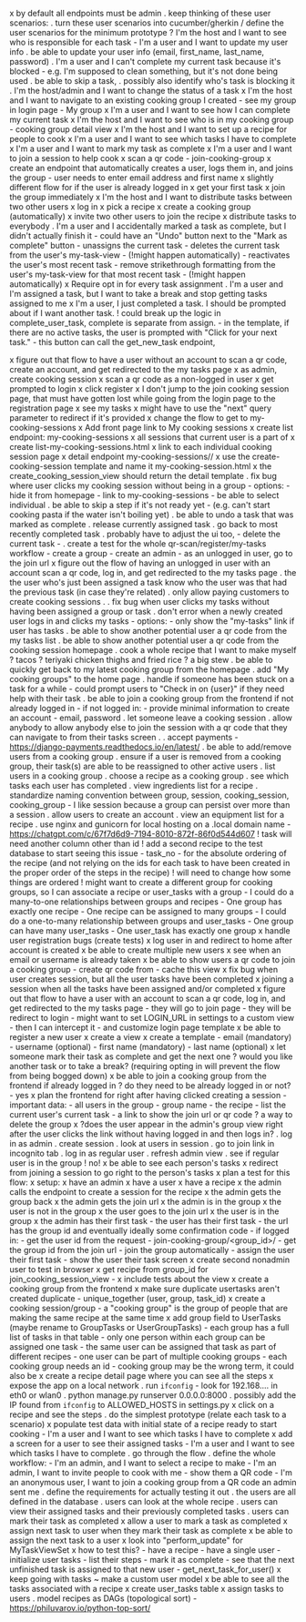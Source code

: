 x by default all endpoints must be admin
. keep thinking of these user scenarios:
    . turn these user scenarios into cucumber/gherkin
/ define the user scenarios for the minimum prototype
    ? I'm the host and I want to see who is responsible for each task
    - I'm a user and I want to update my user info
        . be able to update your user info (email, first_name, last_name,
          password)
    . I'm a user and I can't complete my current task because it's blocked
        - e.g. I'm supposed to clean something, but it's not done being used
        . be able to skip a task,
            . possibly also identify who's task is blocking it
    . I'm the host/admin and I want to change the status of a task
    x I'm the host and I want to navigate to an existing cooking group I
      created
        - see my group in login page
        - My group
    x I'm a user and I want to see how I can complete my current task
    x I'm the host and I want to see who is in my cooking group
        - cooking group detail view
    x I'm the host and I want to set up a recipe for people to cook
    x I'm a user and I want to see which tasks I have to complete
    x I'm a user and I want to mark my task as complete
    x I'm a user and I want to join a session to help cook
        x scan a qr code
            - join-cooking-group
        x create an endpoint that automatically creates a user, logs them in,
          and joins the group
            - user needs to enter email address and first name
        x slightly different flow for if the user is already logged in
        x get your first task
        x join the group immediately
    x I'm the host and I want to distribute tasks between two other users
        x log in
        x pick a recipe
        x create a cooking group (automatically)
        x invite two other users to join the recipe
        x distribute tasks to everybody
    . I'm a user and I accidentally marked a task as complete, but I didn't
      actually finish it
        - could have an "Undo" button next to the "Mark as complete" button
            - unassigns the current task
            - deletes the current task from the user's my-task-view
                - (!might happen automatically)
            - reactivates the user's most recent task
            - remove strikethrough formatting from the user's my-task-view for that most
              recent task
                - (!might happen automatically)
    x Require opt in for every task assignment
    . I'm a user and I'm assigned a task, but I want to take a break and stop
      getting tasks assigned to me
    x I'm a user, I just completed a task. I should be prompted about if I
      want another task.
        ! could break up the logic in complete_user_task, complete is separate
        from assign.
        - in the template, if there are no active tasks, the user is prompted
          with "Click for your next task."
            - this button can call the get_new_task endpoint,

x figure out that flow to have a user without an account to scan a qr code,
  create an account, and get redirected to the my tasks page
    x as admin, create cooking session
    x scan a qr code as a non-logged in user
    x get prompted to login
    x click register
        x I don't jump to the join cooking session page, that must have gotten
          lost while going from the login page to the registration page
    x see my tasks
        x might have to use the "next" query parameter to redirect if it's
          provided
x change the flow to get to my-cooking-sessions
    x Add front page link to My cooking sessions
    x create list endpoint: my-cooking-sessions
        x all sessions that current user is a part of
    x create list-my-cooking-sessions.html
    x link to each individual cooking session page
    x detail endpoint my-cooking-sessions/<id>/
        x use the create-cooking-session template and name it
          my-cooking-session.html
    x the create_cooking_session_view should return the detail template
. fix bug where user clicks my cooking session without being in a group
    - options:
        - hide it from homepage
        - link to my-cooking-sessions
            - be able to select individual
. be able to skip a step if it's not ready yet
    - (e.g. can't start cooking pasta if the water isn't boiling yet)
. be able to undo a task that was marked as complete
    . release currently assigned task
    . go back to most recently completed task
    . probably have to adjust the ui too,
        - delete the current task
        -
. create a test for the whole qr-scan/register/my-tasks workflow
    - create a group
    - create an admin
    - as an unlogged in user, go to the join url
x figure out the flow of having an unlogged in user with an account scan a qr
  code, log in, and get redirected to the my tasks page
. the the user who's just been assigned a task know who the user was that had
  the previous task (in case they're related)
. only allow paying customers to create cooking sessions
    .
. fix bug when user clicks my tasks without having been assigned a group or
  task
. don't error when a newly created user logs in and clicks my tasks
    - options:
        - only show the "my-tasks" link if user has tasks
. be able to show another potential user a qr code from the my tasks list
. be able to show another potential user a qr code from the cooking session
  homepage
. cook a whole recipe that I want to make myself
    ? tacos
    ? teriyaki chicken thighs and fried rice
    ? a big stew
. be able to quickly get back to my latest cooking group from the homepage
. add "My cooking groups" to the home page
. handle if someone has been stuck on a task for a while
    - could prompt users to "Check in on {user}" if they need help with their
      task
. be able to join a cooking group from the frontend if not already logged in
    - if not logged in:
        - provide minimal information to create an account
        - email, password
. let someone leave a cooking session
. allow anybody to allow anybody else to join the session with a qr code that
  they can navigate to from their tasks screen
.
. accept payments
    - https://django-payments.readthedocs.io/en/latest/
. be able to add/remove users from a cooking group
. ensure if a user is removed from a cooking group, their task(s) are able
  to be reassigned to other active users
. list users in a cooking group
. choose a recipe as a cooking group
. see which tasks each user has completed
. view ingredients list for a recipe
. standardize naming convention between group, session, cooking_session,
  cooking_group
    - I like session because a group can persist over more than a session
. allow users to create an account
. view an equipment list for a recipe
. use nginx and gunicorn for local hosting on a .local domain name
    - https://chatgpt.com/c/67f7d6d9-7194-8010-872f-86f0d544d607
! task will need another column other than id
    ! add a second recipe to the test database to start seeing this issue
    - task_no
    - for the absolute ordering of the recipe (and not relying on the ids for
      each task to have been created in the proper order of the steps in the
      recipe)
    ! will need to change how some things are ordered
! might want to create a different group for cooking groups, so I can
  associate a recipe or user_tasks with a group
    - I could do a many-to-one relationships between groups and recipes
        - One group has exactly one recipe
        - One recipe can be assigned to many groups
    - I could do a one-to-many relationship between groups and user_tasks
        - One group can have many user_tasks
        - One user_task has exactly one group
x handle user registration bugs (create tests)
    x log user in and redirect to home after account is created
    x be able to create multiple new users
    x see when an email or username is already taken
x be able to show users a qr code to join a cooking group
    - create qr code from
    - cache this view
x fix bug when user creates session, but all the user tasks have been
  completed
x joining a session when all the tasks have been assigned and/or completed
x figure out that flow to have a user with an account to scan a qr code, log
  in, and get redirected to the my tasks page
    - they will go to join page
    - they will be redirect to login
    - might want to set LOGIN_URL in settings to a custom view
        - then I can intercept it
        - and customize login page template
x be able to register a new user
    x create a view
    x create a template
        - email         (mandatory)
        - username      (optional)
        - first name    (mandatory)
        - last name     (optional)
x let someone mark their task as complete and get the next one
    ? would you like another task or to take a break? (requiring opting in
      will prevent the flow from being bogged down)
x be able to join a cooking group from the frontend if already logged in
    ? do they need to be already logged in or not?
        - yes
    x plan the frontend for right after having clicked creating a session
        - important data:
            - all users in the group
            - group name
            - the recipe
            - list the current user's current task
            - a link to show the join url or qr code
            ? a way to delete the group
    x ?does the user appear in the admin's group view right after the user
      clicks the link without having logged in and then logs in?
        . log in as admin
        . create session
        . look at users in session
        . go to join link in incognito tab
        . log in as regular user
        . refresh admin view
        . see if regular user is in the group
        ! no!
    x be able to see each person's tasks
    x redirect from joining a session to go right to the person's tasks
    x plan a test for this flow:
        x setup:
            x have an admin
            x have a user
            x have a recipe
            x the admin calls the endpoint to create a session for the recipe
            x the admin gets the group back
            x the admin gets the join url
            x the admin is in the group
            x the user is not in the group
            x the user goes to the join url
            x the user is in the group
            x the admin has their first task
            - the user has their first task
    - the url has the group id and eventually ideally some confirmation code
    - if logged in:
        - get the user id from the request
            - join-cooking-group/<group_id>/
        - get the group id from the join url
        - join the group automatically
        - assign the user their first task
        - show the user their task screen
x create second nonadmin user to test in browser
x get recipe from group_id for join_cooking_session_view
    -
x include tests about the view
x create a cooking group from the frontend
    x make sure duplicate usertasks aren't created duplicate
        - unique_together (user, group, task_id)
x create a cooking session/group
    - a "cooking group" is the group of people that are making the same
      recipe at the same time
    x add group field to UserTasks (maybe rename to GroupTasks or
      UserGroupTasks)
    - each group has a full list of tasks in that table
    - only one person within each group can be assigned one task
    - the same user can be assigned that task as part of different recipes
    - one user can be part of multiple cooking groups
    - each cooking group needs an id
    - cooking group may be the wrong term, it could also be
x create a recipe detail page where you can see all the steps
x expose the app on a local network
    . run `ifconfig`
        - look for 192.168.... in eth0 or wlan0
    . python manage.py runserver 0.0.0.0:8000
    . possibly add the IP found from `ifconfig` to ALLOWED_HOSTS in
      settings.py
x click on a recipe and see the steps
. do the simplest prototype (relate each task to a scenario)
    x populate test data with initial state of a recipe ready to start cooking
        - I'm a user and I want to see which tasks I have to complete
    x add a screen for a user to see their assigned tasks
        - I'm a user and I want to see which tasks I have to complete
        . go through the flow
    . define the whole workflow:
        - I'm an admin, and I want to select a recipe to make
        - I'm an admin, I want to invite people to cook with me
            - show them a QR code
        - I'm an anonymous user, I want to join a cooking group from a QR code
          an admin sent me
    . define the requirements for actually testing it out
        . the users are all defined in the database
        . users can look at the whole recipe
        . users can view their assigned tasks and their previously completed
          tasks
        . users can mark their task as completed
    x allow a user to mark a task as completed
    x assign next task to user when they mark their task as complete
        x be able to assign the next task to a user
        x look into "perform_update" for MyTaskViewSet
        x how to test this?
            - have a recipe
            - have a single user
            - initialize user tasks
            - list their steps
            - mark it as complete
            - see that the next unfinished task is assigned to that new user
            - get_next_task_for_user()
x keep going with tasks
    ~ make a custom user model
    x be able to see all the tasks associated with a recipe
    x create user_tasks table
    x assign tasks to users
. model recipes as DAGs (topological sort)
    - https://philuvarov.io/python-top-sort/
